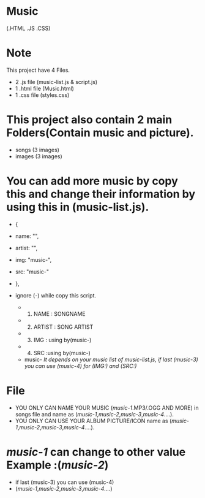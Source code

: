 # Music #
(.HTML .JS .CSS)

# Note #
This project have 4 Files.
  - 2 .js file (music-list.js & script.js)
  - 1 .html file (Music.html)
  - 1 .css file (styles.css)
  
# This project also contain 2 main Folders(Contain music and picture). #
  - songs (3 images)
  - images (3 images)

# You can add more music by copy this and change their information by using this in (music-list.js). #

   -   {
   -  name: "",
   -  artist: "",
   -  img: "music-",
   -  src: "music-"
  - },

- ignore (*-*) while copy this script.
  
  - 1. NAME : SONGNAME
  - 2. ARTIST : SONG ARTIST
  - 3. IMG : using by(music-)
  - 4. SRC :using by(music-)
  - music- *It depends on your music list of music-list.js, if last (music-3) you can use (music-4) for (IMG:) and (SRC:)*

# File #
 - YOU ONLY CAN NAME YOUR MUSIC (*music-1*.MP3/.OGG AND MORE) in songs file and name as (*music-1*,*music-2*,*music-3*,*music-4*....).
 - YOU ONLY CAN USE YOUR ALBUM PICTURE/ICON name as (*music-1*,*music-2*,*music-3*,*music-4*....).

# *music-1* can change to other value Example :(*music-2*) #

  - if last (music-3) you can use (music-4)
  - (*music-1*,*music-2*,*music-3*,*music-4*....)

